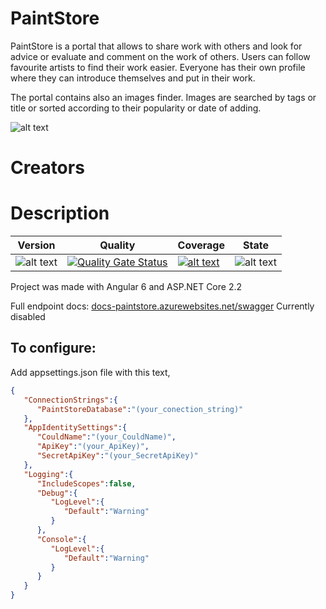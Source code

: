 # PaintStore

PaintStore is a portal that allows to share work with others and look for advice or evaluate and comment on the work of others. Users can follow favourite artists to find their work easier. Everyone has their own profile where they can introduce themselves and put in their work. 

The portal contains also an images finder. Images are searched by tags or title or sorted according to their popularity or date of adding.



![alt text](https://raw.githubusercontent.com/wjankowska/screenshots/master/paintstore1.PNG)

Creators
=====


Description
=====

|Version|Quality|Coverage|State|
|---|---|---|---|
|![alt text](https://img.shields.io/badge/version-2.0.0-brightgreen.svg) |[![Quality Gate Status](https://sonarcloud.io/api/project_badges/measure?project=wojtek-rak_PaintStore_BackEnd&metric=alert_status)](https://sonarcloud.io/dashboard?id=wojtek-rak_PaintStore_BackEnd)|[![alt text](https://img.shields.io/badge/Coverage-63.6%25-red.svg)](https://sonarcloud.io/component_measures?id=wojtek-rak_PaintStore_BackEnd&metric=coverage)| ![alt text](https://img.shields.io/badge/state-in%20development-red.svg)|


Project was made with Angular 6 and ASP.NET Core 2.2

Full endpoint docs: [docs-paintstore.azurewebsites.net/swagger](https://docs-paintstore.azurewebsites.net/swagger)
Currently disabled


To configure:
-------
Add appsettings.json file with this text,
```json
{  
   "ConnectionStrings":{  
      "PaintStoreDatabase":"(your_conection_string)"
   },
   "AppIdentitySettings":{  
      "CouldName":"(your_CouldName)",
      "ApiKey":"(your_ApiKey)",
      "SecretApiKey":"(your_SecretApiKey)"
   },
   "Logging":{  
      "IncludeScopes":false,
      "Debug":{  
         "LogLevel":{  
            "Default":"Warning"
         }
      },
      "Console":{  
         "LogLevel":{  
            "Default":"Warning"
         }
      }
   }
}
```

